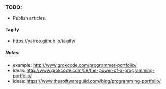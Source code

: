 ### TODO:
- Publish articles.

#### Tagify

- https://yaireo.github.io/tagify/

##### Notes:
- example: http://www.grokcode.com/programmer-portfolio/
- ideas: http://www.grokcode.com/58/the-power-of-a-programming-portfolio/
- ideas: https://www.thesoftwareguild.com/blog/programming-portfolio/
